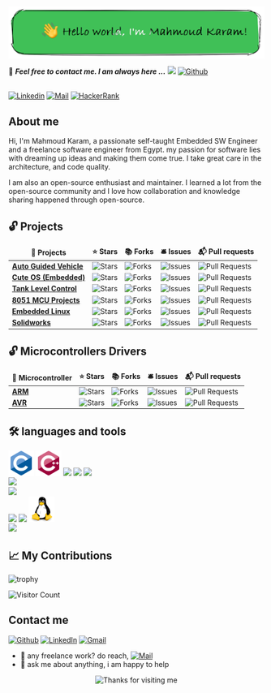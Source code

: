 <img align="center" src="https://github.com/makaram99/makaram99/blob/master/image.png" >


📝 ***Feel free to contact me. I am always here ...*** <img src="https://media.giphy.com/media/WUlplcMpOCEmTGBtBW/giphy.gif" width="30">  [![Github](https://img.shields.io/github/followers/makaram99?label=Follow%20Me&style=social)](https://github.com/makaram99)
<br> 

<br> [![Linkedin](https://img.shields.io/badge/LinkedIn-Mahmoud%20Karam-blue?logo=Linkedin&logoColor=blue&labelColor=black)](https://www.linkedin.com/in/makaram99//) [![Mail](https://img.shields.io/badge/ma.karam272@gmail.com-blue?logo=Gmail&logoColor=blue&labelColor=black)](mailto:ma.karam272@gmail.com) [![HackerRank](https://img.shields.io/badge/HackerRank-makaram99-brightgreen?logo=HackerRank&logoColor=Green&labelColor=black)](https://www.hackerrank.com/makaram99) </br>

## About me
Hi, I'm Mahmoud Karam, a passionate self-taught Embedded SW Engineer and a freelance software engineer from Egypt. my passion for software lies with dreaming up ideas and making them come true. I take great care in the architecture, and code quality.

I am also an open-source enthusiast and maintainer. I learned a lot from the open-source community and I love how collaboration and knowledge sharing happened through open-source.

## 🔓 Projects
<table>
  <thead align="center">
    <tr border: none;>
      <td><b>🎁 Projects</b></td>
      <td><b>⭐ Stars</b></td>
      <td><b>📚 Forks</b></td>
      <td><b>🛎 Issues</b></td>
      <td><b>📬 Pull requests</b></td>
    </tr>
  </thead>
  <tbody>
    <tr>
      <td><a href="https://github.com/CLR-2021/agv-sw"><b>Auto Guided Vehicle</b></a></td>
      <td><img alt="Stars" src="https://img.shields.io/github/stars/CLR-2021/agv-sw?style=flat-square&labelColor=343b41"/></td>
      <td><img alt="Forks" src="https://img.shields.io/github/forks/CLR-2021/agv-sw?style=flat-square&labelColor=343b41"/></td>
      <td><img alt="Issues" src="https://img.shields.io/github/issues/CLR-2021/agv-sw?style=flat-square&labelColor=343b41"/></td>
      <td><img alt="Pull Requests" src="https://img.shields.io/github/issues-pr/CLR-2021/agv-sw?style=flat-square&labelColor=343b41"/></td>
    </tr>
    <tr>
      <td><a href="https://github.com/makaram99/cute-os"><b>Cute OS (Embedded)</b></a></td>
      <td><img alt="Stars" src="https://img.shields.io/github/stars/makaram99/cute-os?style=flat-square&labelColor=343b41"/></td>
      <td><img alt="Forks" src="https://img.shields.io/github/forks/makaram99/cute-os?style=flat-square&labelColor=343b41"/></td>
      <td><img alt="Issues" src="https://img.shields.io/github/issues/makaram99/cute-os?style=flat-square&labelColor=343b41"/></td>
      <td><img alt="Pull Requests" src="https://img.shields.io/github/issues-pr/makaram99/cute-os?style=flat-square&labelColor=343b41"/></td>
    </tr>
    <tr>
      <td><a href="https://github.com/makaram99/tank-level-control"><b>Tank Level Control</b></a></td>
      <td><img alt="Stars" src="https://img.shields.io/github/stars/makaram99/tank-level-control?style=flat-square&labelColor=343b41"/></td>
      <td><img alt="Forks" src="https://img.shields.io/github/forks/makaram99/tank-level-control?style=flat-square&labelColor=343b41"/></td>
      <td><img alt="Issues" src="https://img.shields.io/github/issues/makaram99/tank-level-control?style=flat-square&labelColor=343b41"/></td>
      <td><img alt="Pull Requests" src="https://img.shields.io/github/issues-pr/makaram99/tank-level-control?style=flat-square&labelColor=343b41"/></td>
    </tr>
    <tr>
      <td><a href="https://github.com/makaram99/8051-projects"><b>8051 MCU Projects</b></a></td>
      <td><img alt="Stars" src="https://img.shields.io/github/stars/makaram99/8051-projects?style=flat-square&labelColor=343b41"/></td>
      <td><img alt="Forks" src="https://img.shields.io/github/forks/makaram99/8051-projects?style=flat-square&labelColor=343b41"/></td>
      <td><img alt="Issues" src="https://img.shields.io/github/issues/makaram99/8051-projects?style=flat-square&labelColor=343b41"/></td>
      <td><img alt="Pull Requests" src="https://img.shields.io/github/issues-pr/makaram99/8051-projects?style=flat-square&labelColor=343b41"/></td>
    </tr>
    <tr>
      <td><a href="https://github.com/makaram99/embedded-linux"><b>Embedded Linux</b></a></td>
      <td><img alt="Stars" src="https://img.shields.io/github/stars/makaram99/embedded-linux?style=flat-square&labelColor=343b41"/></td>
      <td><img alt="Forks" src="https://img.shields.io/github/forks/makaram99/embedded-linux?style=flat-square&labelColor=343b41"/></td>
      <td><img alt="Issues" src="https://img.shields.io/github/issues/makaram99/embedded-linux?style=flat-square&labelColor=343b41"/></td>
      <td><img alt="Pull Requests" src="https://img.shields.io/github/issues-pr/makaram99/embedded-linux?style=flat-square&labelColor=343b41"/></td>
    </tr>
    <tr>
      <td><a href="https://github.com/makaram99/solidworks"><b>Solidworks</b></a></td>
      <td><img alt="Stars" src="https://img.shields.io/github/stars/makaram99/solidworks?style=flat-square&labelColor=343b41"/></td>
      <td><img alt="Forks" src="https://img.shields.io/github/forks/makaram99/solidworks?style=flat-square&labelColor=343b41"/></td>
      <td><img alt="Issues" src="https://img.shields.io/github/issues/makaram99/solidworks?style=flat-square&labelColor=343b41"/></td>
      <td><img alt="Pull Requests" src="https://img.shields.io/github/issues-pr/makaram99/solidworks?style=flat-square&labelColor=343b41"/></td>
    </tr>
  </tbody>
</table>

## 🔓 Microcontrollers Drivers
<table>
  <thead align="center">
    <tr border: none;>
      <td><b>🎁 Microcontroller</b></td>
      <td><b>⭐ Stars</b></td>
      <td><b>📚 Forks</b></td>
      <td><b>🛎 Issues</b></td>
      <td><b>📬 Pull requests</b></td>
    </tr>
  </thead>
  <tbody>
    <tr>
      <td><a href="https://github.com/makaram99/stm32f103c8t6-drivers"><b>ARM</b></a></td>
      <td><img alt="Stars" src="https://img.shields.io/github/stars/makaram99/stm32f103c8t6-drivers?style=flat-square&labelColor=343b41"/></td>
      <td><img alt="Forks" src="https://img.shields.io/github/forks/makaram99/stm32f103c8t6-drivers?style=flat-square&labelColor=343b41"/></td>
      <td><img alt="Issues" src="https://img.shields.io/github/issues/makaram99/stm32f103c8t6-drivers?style=flat-square&labelColor=343b41"/></td>
      <td><img alt="Pull Requests" src="https://img.shields.io/github/issues-pr/makaram99/stm32f103c8t6-drivers?style=flat-square&labelColor=343b41"/></td>
    </tr>
    <tr>
      <td><a href="https://github.com/makaram99/atmega128-drivers"><b>AVR</b></a></td>
      <td><img alt="Stars" src="https://img.shields.io/github/stars/makaram99/atmega128-drivers?style=flat-square&labelColor=343b41"/></td>
      <td><img alt="Forks" src="https://img.shields.io/github/forks/makaram99/atmega128-drivers?style=flat-square&labelColor=343b41"/></td>
      <td><img alt="Issues" src="https://img.shields.io/github/issues/makaram99/atmega128-drivers?style=flat-square&labelColor=343b41"/></td>
      <td><img alt="Pull Requests" src="https://img.shields.io/github/issues-pr/makaram99/atmega128-drivers?style=flat-square&labelColor=343b41"/></td>
    </tr>
  </tbody>
</table>

## 🛠️ languages and tools
<code><img height="50" src="https://raw.githubusercontent.com/devicons/devicon/master/icons/c/c-original.svg"></code> <code><img height="50" src="https://raw.githubusercontent.com/devicons/devicon/master/icons/cplusplus/cplusplus-original.svg"></code> <code><img height="50" src="https://www.vectorlogo.zone/logos/git-scm/git-scm-icon.svg"></code> <code><img height="50" src="https://user-images.githubusercontent.com/674621/71187801-14e60a80-2280-11ea-94c9-e56576f76baf.png"></code> <code><img height="50" src="https://img-blog.csdnimg.cn/20190918211346632.jpg"> </code> <code><img height="50" src="https://repository-images.githubusercontent.com/187005638/4d8c0b80-7bed-11e9-9338-fb7021245dd1"> </code> </code> <code><img height="50" src="https://www.labcenter.com/images/logo.png"> </code> <code><img height="50" src="https://upload.wikimedia.org/wikipedia/commons/thumb/6/69/Notepad%2B%2B_Logo.svg/2367px-Notepad%2B%2B_Logo.svg.png"></code> <code><img height="50" src="https://www.devopsschool.com/trainer/assets/images/makefiles-logo.png"></code> <code><img height="50" src="https://raw.githubusercontent.com/devicons/devicon/master/icons/linux/linux-original.svg"> </code> <code><img height="50" src="https://www.doxygen.nl/images/doxygen.png"> </code>

## 📈 My Contributions <br>

![trophy](https://github-profile-trophy.vercel.app/?username=makaram99)

![Visitor Count](https://profile-counter.glitch.me/makaram99/count.svg)

## Contact me
<p><a href="https://github.com/makaram99" target="_blank"><img alt="Github" src="https://img.shields.io/badge/GitHub-%2312100E.svg?&style=for-the-badge&logo=Github&logoColor=white" /></a> <a href="https://www.linkedin.com/in/makaram99" target="_blank"><img alt="LinkedIn" src="https://img.shields.io/badge/linkedin-%230077B5.svg?&style=for-the-badge&logo=linkedin&logoColor=white" /></a> </a> <a href="mailto:ma.karam272@gmail.com" target="_blank"><img alt="Gmail" src="https://upload.wikimedia.org/wikipedia/commons/thumb/7/7e/Gmail_icon_%282020%29.svg/640px-Gmail_icon_%282020%29.svg.png" height="30" /></a>
</p>

- 💼 any freelance work? do reach, [![Mail](https://img.shields.io/badge/ma.karam272@gmail.com-blue?logo=Gmail&logoColor=blue&labelColor=black)](mailto:ma.karam272@gmail.com)
- 💬 ask me about anything, i am happy to help

<div align="center">

<img height="120" alt="Thanks for visiting me" width="100%" src="https://raw.githubusercontent.com/BrunnerLivio/brunnerlivio/master/images/marquee.svg" />
<br />

